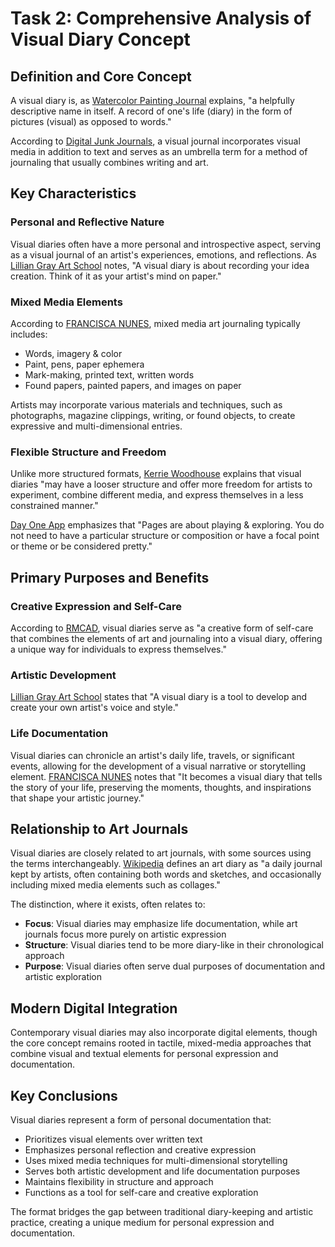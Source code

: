 # Task 2: Comprehensive Analysis of Visual Diary Concept

## Definition and Core Concept

A visual diary is, as [Watercolor Painting Journal](https://medium.com/@watercolorpainting/the-difference-between-an-artists-sketchbook-and-visual-diary-bb14727b76c) explains, "a helpfully descriptive name in itself. A record of one's life (diary) in the form of pictures (visual) as opposed to words." 

According to [Digital Junk Journals](https://www.digitaljunkjournals.com/what-is-a-visual-journal-materials-ideas/), a visual journal incorporates visual media in addition to text and serves as an umbrella term for a method of journaling that usually combines writing and art.

## Key Characteristics

### Personal and Reflective Nature
Visual diaries often have a more personal and introspective aspect, serving as a visual journal of an artist's experiences, emotions, and reflections. As [Lillian Gray Art School](https://lilliangray.co.za/what-is-a-visual-diary/) notes, "A visual diary is about recording your idea creation. Think of it as your artist's mind on paper."

### Mixed Media Elements
According to [FRANCISCA NUNES](https://www.franciscanunes.com/blog/whatisartjournaling), mixed media art journaling typically includes:
- Words, imagery & color
- Paint, pens, paper ephemera
- Mark-making, printed text, written words
- Found papers, painted papers, and images on paper

Artists may incorporate various materials and techniques, such as photographs, magazine clippings, writing, or found objects, to create expressive and multi-dimensional entries.

### Flexible Structure and Freedom
Unlike more structured formats, [Kerrie Woodhouse](https://www.kerriewoodhouse.com/blog/2016/05/sketchbook-visual-diary-art-journal-whats-difference) explains that visual diaries "may have a looser structure and offer more freedom for artists to experiment, combine different media, and express themselves in a less constrained manner."

[Day One App](https://dayoneapp.com/blog/art-journal/) emphasizes that "Pages are about playing & exploring. You do not need to have a particular structure or composition or have a focal point or theme or be considered pretty."

## Primary Purposes and Benefits

### Creative Expression and Self-Care
According to [RMCAD](https://www.rmcad.edu/blog/expressive-journeys-understanding-art-journaling/), visual diaries serve as "a creative form of self-care that combines the elements of art and journaling into a visual diary, offering a unique way for individuals to express themselves."

### Artistic Development
[Lillian Gray Art School](https://lilliangray.co.za/what-is-a-visual-diary/) states that "A visual diary is a tool to develop and create your own artist's voice and style."

### Life Documentation
Visual diaries can chronicle an artist's daily life, travels, or significant events, allowing for the development of a visual narrative or storytelling element. [FRANCISCA NUNES](https://www.franciscanunes.com/blog/whatisartjournaling) notes that "It becomes a visual diary that tells the story of your life, preserving the moments, thoughts, and inspirations that shape your artistic journey."

## Relationship to Art Journals

Visual diaries are closely related to art journals, with some sources using the terms interchangeably. [Wikipedia](https://en.wikipedia.org/wiki/Art_diary) defines an art diary as "a daily journal kept by artists, often containing both words and sketches, and occasionally including mixed media elements such as collages."

The distinction, where it exists, often relates to:
- **Focus**: Visual diaries may emphasize life documentation, while art journals focus more purely on artistic expression
- **Structure**: Visual diaries tend to be more diary-like in their chronological approach
- **Purpose**: Visual diaries often serve dual purposes of documentation and artistic exploration

## Modern Digital Integration

Contemporary visual diaries may also incorporate digital elements, though the core concept remains rooted in tactile, mixed-media approaches that combine visual and textual elements for personal expression and documentation.

## Key Conclusions

Visual diaries represent a form of personal documentation that:
- Prioritizes visual elements over written text
- Emphasizes personal reflection and creative expression
- Uses mixed media techniques for multi-dimensional storytelling
- Serves both artistic development and life documentation purposes
- Maintains flexibility in structure and approach
- Functions as a tool for self-care and creative exploration

The format bridges the gap between traditional diary-keeping and artistic practice, creating a unique medium for personal expression and documentation.